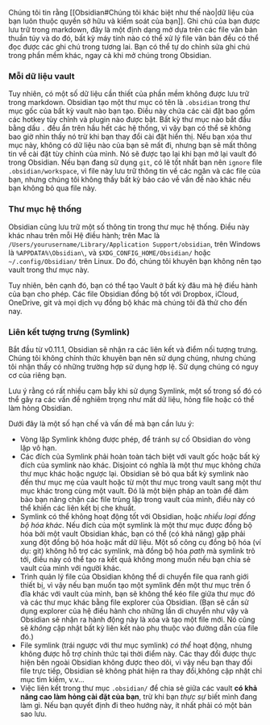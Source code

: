 Chúng tôi tin rằng [[Obsidian#Chúng tôi khác biệt như thế nào|dữ liệu của bạn luôn thuộc quyền sở hữu và kiểm soát của bạn]]. Ghi chú của bạn được lưu trữ trong markdown, đây là một định dạng mở dựa trên các file văn bản thuần túy và do đó, bất kỳ máy tính nào có thể xử lý file văn bản đều có thể đọc được các ghi chú trong tương lai. Bạn có thể tự do chỉnh sửa ghi chú trong phần mềm khác, ngay cả khi mở chúng trong Obsidian.

### Mỗi dữ liệu vault

Tuy nhiên, có một số dữ liệu cần thiết của phần mềm không được lưu trữ trong markdown. Obsidian tạo một thư mục có tên là `.obsidian` trong thư mục gốc của bất kỳ vault nào bạn tạo. Điều này chứa các cài đặt bao gồm các hotkey tùy chỉnh và plugin nào được bật. Bất kỳ thư mục nào bắt đầu bằng dấu `.` đều ẩn trên hầu hết các hệ thống, vì vậy bạn có thể sẽ không bao giờ nhìn thấy nó trừ khi bạn thay đổi cài đặt hiển thị. Nếu bạn xóa thư mục này, không có dữ liệu nào của bạn sẽ mất đi, nhưng bạn sẽ mất thông tin về cài đặt tùy chỉnh của mình. Nó sẽ được tạo lại khi bạn mở lại vault đó trong Obsidian. Nếu bạn đang sử dụng `git`, có lẽ tốt nhất bạn nên `ignore` file `.obsidian/workspace`, vì file này lưu trữ thông tin về các ngăn và các file của bạn, nhưng chúng tôi không thấy bất kỳ báo cáo về vấn đề nào khác nếu bạn không bỏ qua file này.

### Thư mục hệ thống

Obsidian cũng lưu trữ một số thông tin trong thư mục hệ thống. Điều này khác nhau trên mỗi Hệ điều hành; trên Mac là `/Users/yourusername/Library/Application Support/obsidian`, trên Windows là `%APPDATA%\Obsidian\`, và `$XDG_CONFIG_HOME/Obsidian/` hoặc `~/.config/Obsidian/` trên Linux. Do đó, chúng tôi khuyên bạn không nên tạo vault trong thư mục này.

Tuy nhiên, bên cạnh đó, bạn có thể tạo Vault ở bất kỳ đâu mà hệ điều hành của bạn cho phép. Các file Obsidian đồng bộ tốt với Dropbox, iCloud, OneDrive, git và mọi dịch vụ đồng bộ khác mà chúng tôi đã thử cho đến nay.

### Liên kết tượng trưng (Symlink)

Bắt đầu từ v0.11.1, Obsidian sẽ nhận ra các liên kết và điểm nối tượng trưng. Chúng tôi không chính thức khuyên bạn nên sử dụng chúng, nhưng chúng tôi nhận thấy có những trường hợp sử dụng hợp lệ. Sử dụng chúng có nguy cơ của riêng bạn.

Lưu ý rằng có rất nhiều cạm bẫy khi sử dụng Symlink, ​​một số trong số đó có thể gây ra các vấn đề nghiêm trọng như mất dữ liệu, hỏng file hoặc có thể làm hỏng Obsidian.

Dưới đây là một số hạn chế và vấn đề mà bạn cần lưu ý:

- Vòng lặp Symlink không được phép, để tránh sự cố Obsidian do vòng lặp vô hạn.
- Các đích của Symlink phải hoàn toàn tách biệt với vault gốc hoặc bất kỳ đích của symlink nào khác. Disjoint có nghĩa là một thư mục không chứa thư mục khác hoặc ngược lại. Obsidian sẽ bỏ qua bất kỳ symlink nào đến thư mục mẹ của vault hoặc từ một thư mục trong vault sang một thư mục khác trong cùng một vault. Đó là một biện pháp an toàn để đảm bảo bạn năng chặn các file trùng lặp trong vault của mình, điều này có thể khiến các liên kết bị che khuất.
- Symlink có thể không hoạt động tốt với Obsidian, hoặc _nhiều loại đồng bộ hóa khác_. Nếu đích của một symlink là một thư mục được đồng bộ hóa bởi một vault Obsidian khác, bạn có thể (có khả năng) gặp phải xung đột đồng bộ hóa hoặc mất dữ liệu. Một số công cụ đồng bộ hóa (ví dụ: git) không hỗ trợ các symlink, ​​mà đồng bộ hóa _path_ mà symlink trỏ tới, điều này có thể tạo ra kết quả không mong muốn nếu bạn chia sẻ vault của mình với người khác.
- Trình quản lý file của Obsidian không thể di chuyển file qua ranh giới thiết bị, vì vậy nếu bạn muốn tạo một symlink đến một thư mục trên ổ đĩa khác với vault của mình, bạn sẽ không thể kéo file giữa thư mục đó và các thư mục khác bằng file explorer của Obsidian. (Bạn sẽ cần sử dụng explorer của hệ điều hành cho những lần di chuyển như vậy và Obsidian sẽ nhận ra hành động này là xóa và tạo một file mới. Nó cũng sẽ _không_ cập nhật bất kỳ liên kết nào phụ thuộc vào đường dẫn của file đó.)
- File symlink (trái ngược với thư mục symlink) _có thể_ hoạt động, nhưng không được hỗ trợ chính thức tại thời điểm này. Các thay đổi được thực hiện bên ngoài Obsidian không được theo dõi, vì vậy nếu bạn thay đổi file trực tiếp, Obsidian sẽ không phát hiện ra thay đổi,không cập nhật chỉ mục tìm kiếm, v.v...
- Việc liên kết trong thư mục `.obsidian/` để chia sẻ giữa các vault **có khả năng cao làm hỏng cài đặt của bạn**, trừ khi bạn _thực sự_ biết mình đang làm gì. Nếu bạn quyết định đi theo hướng này, ít nhất phải có một bản sao lưu.
